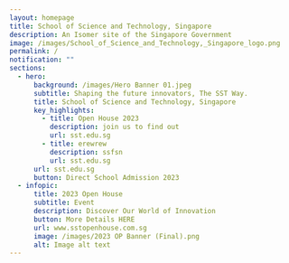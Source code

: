 ```yaml
---
layout: homepage
title: School of Science and Technology, Singapore
description: An Isomer site of the Singapore Government
image: /images/School_of_Science_and_Technology,_Singapore_logo.png
permalink: /
notification: ""
sections:
  - hero:
      background: /images/Hero Banner 01.jpeg
      subtitle: Shaping the future innovators, The SST Way.
      title: School of Science and Technology, Singapore
      key_highlights:
        - title: Open House 2023
          description: join us to find out
          url: sst.edu.sg
        - title: erewrew
          description: ssfsn
          url: sst.edu.sg
      url: sst.edu.sg
      button: Direct School Admission 2023
  - infopic:
      title: 2023 Open House
      subtitle: Event
      description: Discover Our World of Innovation
      button: More Details HERE
      url: www.sstopenhouse.com.sg
      image: /images/2023 OP Banner (Final).png
      alt: Image alt text
---
```

